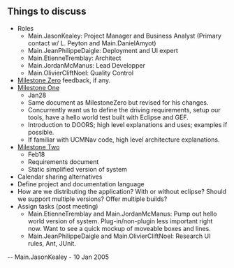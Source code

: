 ## Things to discuss

  - Roles
      - Main.JasonKealey: Project Manager and Business Analyst (Primary
        contact w/ L. Peyton and Main.DanielAmyot)
      - Main.JeanPhilippeDaigle: Deployment and UI expert
      - Main.EtienneTremblay: Architect
      - Main.JordanMcManus: Lead Developper
      - Main.OlivierCliftNoel: Quality Control
  - [Milestone Zero](MilestoneZero) feedback, if any.
  - [Milestone One](MilestoneOne)
      - Jan28
      - Same document as MilestoneZero but revised for his changes.
      - Concurrently want us to define the driving requirements, setup
        our tools, have a hello world test built with Eclipse and GEF.
      - Introduction to DOORS; high level explanations and uses;
        examples if possible.
      - If familiar with UCMNav code, high level architecture
        explanations.
  - [Milestone Two](MilestoneTwo)
      - Feb18
      - Requirements document
      - Static simplified version of system
  - Calendar sharing alternatives
  - Define project and documentation language
  - How are we distributing the application? With or without eclipse?
    Should we support multiple versions? Offer multiple builds?
  - Assign tasks (post meeting)
      - Main.EtienneTremblay and Main.JordanMcManus: Pump out hello
        world version of system. Plug-in/non-plugin less important right
        now. Want to see a quick mockup of moveable boxes and lines.
      - Main.JeanPhilippeDaigle and Main.OlivierCliftNoel: Research UI
        rules, Ant, JUnit.

\-- Main.JasonKealey - 10 Jan 2005

